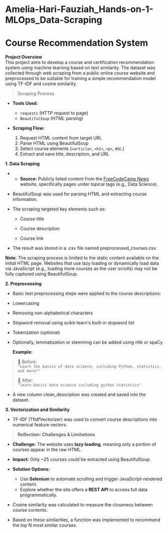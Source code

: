 # Amelia-Hari-Fauziah_Hands-on-1-MLOps_Data-Scraping
# Course Recommendation System  
**Project Overview**  
This project aims to develop a course and certification recommendation system using machine learning based on text similarity. The dataset was collected through web scraping from a public online course website and preprocessed to be suitable for training a simple recommendation model using TF-IDF and cosine similarity.  

> Scraping Process

- **Tools Used:**  
  - `requests` (HTTP request to page)  
  - `BeautifulSoup` (HTML parsing)  

- **Scraping Flow:**  
  1. Request HTML content from target URL  
  2. Parse HTML using BeautifulSoup  
  3. Select course elements (`<article>`, `<h2>`, `<p>`, etc.)  
  4. Extract and save title, description, and URL  

**1. Data Scraping**
- - **Source:** Publicly listed content from the [FreeCodeCamp News](https://www.freecodecamp.org/news/) website, specifically pages under topical tags (e.g., Data Science).

- BeautifulSoup was used for parsing HTML and extracting course information.

- The scraping targeted key elements such as:

  - Course title

  - Course description

  - Course link

- The result was stored in a .csv file named preprocessed_courses.csv.  

**Note**: The scraping process is limited to the static content available on the initial HTML page. Websites that use lazy loading or dynamically load data via JavaScript (e.g., loading more courses as the user scrolls) may not be fully captured using BeautifulSoup.  

**2. Preprocessing**

- Basic text preprocessing steps were applied to the course descriptions:

- Lowercasing

- Removing non-alphabetical characters

- Stopword removal using scikit-learn's built-in stopword list

- Tokenization (optional)

- Optionally, lemmatization or stemming can be added using nltk or spaCy

  **Example:**

> 🔸 Before:  
> `"Learn the basics of data science, including Python, statistics, and more!"`

> 🔸 After:  
> `"learn basics data science including python statistics"`

- A new column clean_description was created and saved into the dataset.  

**3. Vectorization and Similarity**
   
- TF-IDF (TfidfVectorizer) was used to convert course descriptions into numerical feature vectors.

> **Reflection: Challenges & Limitations**

- **Challenge:** The website uses **lazy loading**, meaning only a portion of courses appear in the raw HTML.
- **Impact:** Only ~25 courses could be extracted using BeautifulSoup.
- **Solution Options:**
  - Use **Selenium** to automate scrolling and trigger JavaScript-rendered content.
  - Explore whether the site offers a **REST API** to access full data programmatically.

- Cosine similarity was calculated to measure the closeness between course contents.

- Based on these similarities, a function was implemented to recommend the top N most similar courses.
